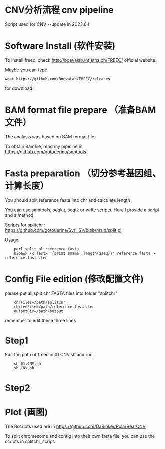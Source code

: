 # CNV分析流程 cnv pipeline

Script used for CNV --update in 2023.6.1

#  Software Install (软件安装)

To install freec, check http://boevalab.inf.ethz.ch/FREEC/ official website.

Maybe you can type

    wget https://github.com/BoevaLab/FREEC/releases

for download.

#   BAM format file prepare （准备BAM文件）

The analysis was based on BAM format file.

To obtain Bamfile, read my pipeline in https://github.com/gotouerina/snptools

#   Fasta preparation （切分参考基因组、计算长度）

You should split reference fasta into chr and calculate length

You can use samtools, seqkit, seqtk or write scripts. Here I provide a script and a method.

Scripts for splitchr : https://github.com/gotouerina/Syri_SV/blob/main/split.pl

Usage:

        perl split.pl reference.fasta
        bioawk -c fastx '{print $name, length($seq)}' reference.fasta > reference.fasta.len

#    Config File edition (修改配置文件)

please put all split chr FASTA files into folder "splitchr" 

        chrFiles=/path/splitchr
        chrLenFile=/path/reference.fasta.len
        outputDir=/path/output

remember to edit these three lines

#    Step1

Edit the path of freec in 01.CNV.sh and run

        sh 01.CNV.sh
        sh CNV.sh
#   Step2

#     Plot (画图)

The Rscripts used are in https://github.com/DaRinker/PolarBearCNV

To split chromesome and contig into their own fasta file, you can use the scripts in splitchr_script. 
